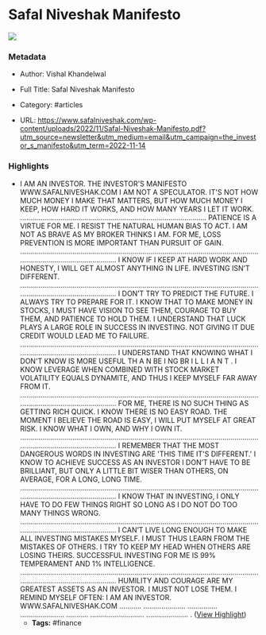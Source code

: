 # Safal Niveshak Manifesto

![](https://readwise-assets.s3.amazonaws.com/static/images/article3.5c705a01b476.png)

### Metadata

- Author: Vishal Khandelwal
- Full Title: Safal Niveshak Manifesto
- Category: #articles


- URL: https://www.safalniveshak.com/wp-content/uploads/2022/11/Safal-Niveshak-Manifesto.pdf?utm_source=newsletter&utm_medium=email&utm_campaign=the_investor_s_manifesto&utm_term=2022-11-14

### Highlights

- I AM AN INVESTOR.
  THE INVESTOR'S MANIFESTO
  WWW.SAFALNIVESHAK.COM
  I AM NOT A SPECULATOR.
  IT'S NOT HOW MUCH MONEY I MAKE THAT MATTERS,
  BUT HOW MUCH MONEY I KEEP, HOW HARD IT WORKS,
  AND HOW MANY YEARS I LET IT WORK.
  .............................................................................................
  PATIENCE IS A VIRTUE FOR ME.
  I RESIST THE NATURAL HUMAN BIAS TO ACT.
  I AM NOT AS BRAVE
  AS MY BROKER THINKS I AM.
  FOR ME, LOSS PREVENTION
  IS MORE IMPORTANT THAN
  PURSUIT OF GAIN.
  .......................................................................................................................................................................
  I KNOW IF I KEEP AT HARD WORK AND HONESTY,
  I WILL GET ALMOST ANYTHING IN LIFE. INVESTING ISN’T DIFFERENT.
  .......................................................................................................................................................................
  I DON’T TRY TO
  PREDICT THE FUTURE.
  I ALWAYS TRY TO
  PREPARE FOR IT.
  I KNOW THAT TO MAKE MONEY
  IN STOCKS, I MUST HAVE
  VISION TO SEE THEM,
  COURAGE TO BUY THEM,
  AND PATIENCE TO HOLD THEM.
  I UNDERSTAND THAT LUCK
  PLAYS A LARGE ROLE IN
  SUCCESS IN INVESTING.
  NOT GIVING IT DUE CREDIT
  WOULD LEAD ME TO FAILURE.
  .......................................................................................................................................................................
  I UNDERSTAND THAT KNOWING
  WHAT I DON'T KNOW
  IS MORE USEFUL
  TH A N BE I NG BR I L L I A N T .
  I KNOW LEVERAGE WHEN COMBINED
  WITH STOCK MARKET VOLATILITY
  EQUALS DYNAMITE, AND THUS
  I KEEP MYSELF FAR AWAY FROM IT.
  .......................................................................................................................................................................
  FOR ME, THERE IS NO
  SUCH THING AS GETTING
  RICH QUICK.
  I KNOW THERE IS NO EASY ROAD.
  THE MOMENT I BELIEVE THE ROAD IS
  EASY, I WILL PUT MYSELF AT GREAT RISK.
  I KNOW WHAT I OWN,
  AND WHY I OWN IT.
  .......................................................................................................................................................................
  I REMEMBER THAT THE MOST
  DANGEROUS WORDS IN INVESTING ARE
  'THIS TIME IT'S DIFFERENT.'
  I KNOW TO ACHIEVE SUCCESS AS AN INVESTOR
  I DON’T HAVE TO BE BRILLIANT, BUT ONLY A LITTLE BIT
  WISER THAN OTHERS, ON AVERAGE, FOR A LONG, LONG TIME.
  .......................................................................................................................................................................
  I KNOW THAT IN INVESTING, I ONLY HAVE TO DO FEW THINGS RIGHT
  SO LONG AS I DO NOT DO TOO MANY THINGS WRONG.
  .......................................................................................................................................................................
  I CAN’T LIVE LONG ENOUGH TO MAKE
  ALL INVESTING MISTAKES MYSELF.
  I MUST THUS LEARN FROM
  THE MISTAKES OF OTHERS.
  I TRY TO KEEP MY HEAD WHEN OTHERS ARE LOSING THEIRS.
  SUCCESSFUL INVESTING FOR ME IS 99%
  TEMPERAMENT AND 1% INTELLIGENCE.
  .......................................................................................................................................................................
  HUMILITY AND COURAGE ARE MY GREATEST ASSETS AS AN INVESTOR. I MUST NOT LOSE THEM.
  I REMIND MYSELF OFTEN:
  I AM AN INVESTOR.
  WWW.SAFALNIVESHAK.COM
  ...........
  .....................
  ...............
  ......................
  ...........
  ...........................
  .....................
  . ([View Highlight](https://read.readwise.io/read/01ghvz4v1b80s7x058p83rzekd))
    - **Tags:** #finance

